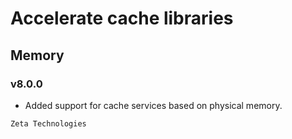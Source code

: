 # Accelerate cache libraries
## Memory
### v8.0.0

- Added support for cache services based on physical memory.

```
Zeta Technologies
```